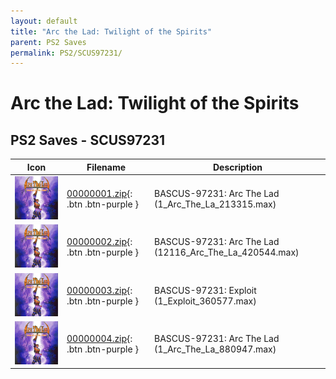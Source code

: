 ```yaml
---
layout: default
title: "Arc the Lad: Twilight of the Spirits"
parent: PS2 Saves
permalink: PS2/SCUS97231/
---
```

# Arc the Lad: Twilight of the Spirits

## PS2 Saves - SCUS97231

| Icon | Filename | Description |
|------|----------|-------------|
| ![Arc the Lad: Twilight of the Spirits](icon0.png) | [00000001.zip](00000001.zip){: .btn .btn-purple } | BASCUS-97231: Arc The Lad (1_Arc_The_La_213315.max) |
| ![Arc the Lad: Twilight of the Spirits](icon0.png) | [00000002.zip](00000002.zip){: .btn .btn-purple } | BASCUS-97231: Arc The Lad (12116_Arc_The_La_420544.max) |
| ![Arc the Lad: Twilight of the Spirits](icon0.png) | [00000003.zip](00000003.zip){: .btn .btn-purple } | BASCUS-97231: Exploit (1_Exploit_360577.max) |
| ![Arc the Lad: Twilight of the Spirits](icon0.png) | [00000004.zip](00000004.zip){: .btn .btn-purple } | BASCUS-97231: Arc The Lad (1_Arc_The_La_880947.max) |

